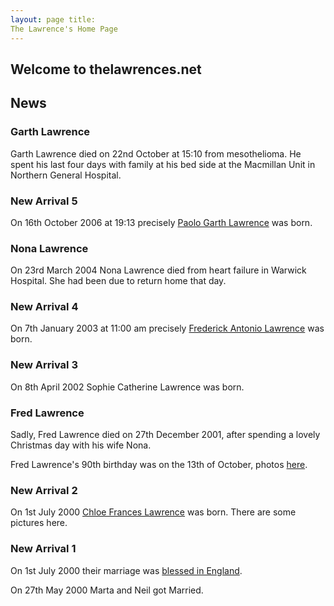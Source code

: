 ```yaml
--- 
layout: page title: 
The Lawrence's Home Page 
---
```


Welcome to thelawrences.net
---------------------------

News
----

### Garth Lawrence

Garth Lawrence died on 22nd October at 15:10 from mesothelioma. He spent his last four days with family at his bed side at the Macmillan Unit in Northern General Hospital.

### New Arrival 5

On 16th October 2006 at 19:13 precisely [Paolo Garth Lawrence](http://www.thelawrences.net/~neil/cgi-bin/gallery/gallery.cgi?dir=paolo) was born.

### Nona Lawrence

On 23rd March 2004 Nona Lawrence died from heart failure in Warwick Hospital. She had been due to return home that day.

### New Arrival 4

On 7th January 2003 at 11:00 am precisely [Frederick Antonio Lawrence](http://www.thelawrences.net/~neil/cgi-bin/gallery/gallery.cgi?dir=fred) was born.

### New Arrival 3

On 8th April 2002 Sophie Catherine Lawrence was born.

### Fred Lawrence

Sadly, Fred Lawrence died on 27th December 2001, after spending a lovely Christmas day with his wife Nona.

Fred Lawrence's 90th birthday was on the 13th of October, photos [here](http://www.thelawrences.net/~neil/cgi-bin/gallery/gallery.cgi?dir=granddadsNinetieth).

### New Arrival 2

On 1st July 2000 [Chloe Frances Lawrence](chloe_sophie/index.html) was born. There are some pictures here.

### New Arrival 1

On 1st July 2000 their marriage was [blessed in England](http://www.thelawrences.net/~neil/cgi-bin/gallery/gallery.cgi?dir=englishBlessing).

On 27th May 2000 Marta and Neil got Married.
